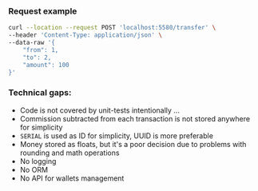 
### Request example
```bash
curl --location --request POST 'localhost:5580/transfer' \
--header 'Content-Type: application/json' \
--data-raw '{
    "from": 1,
    "to": 2,
    "amount": 100
}'
```

### Technical gaps:
- Code is not covered by unit-tests intentionally ...
- Commission subtracted from each transaction is not stored anywhere for simplicity
- `SERIAL` is used as ID for simplicity, UUID is more preferable
- Money stored as floats, but it's a poor decision due to problems with rounding and math operations
- No logging
- No ORM
- No API for wallets management